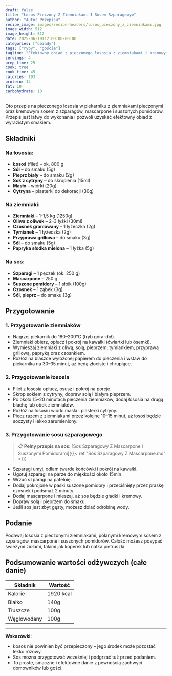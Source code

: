 ```yaml
---
draft: false
title: "Łosoś Pieczony Z Ziemniakami I Sosem Szparagowym"
author: "Autor Przepisu"
recipe_image: images/recipe-headers/losos_pieczony_z_ziemniakami.jpg
image_width: 512
image_height: 512
date: 2025-06-19T12:00:00-00:00
categories: ["obiady"]
tags: ["ryby", "goście"]
tagline: "Efektowny obiad z pieczonego łososia z ziemniakami i kremowym sosem szparagowym!"
servings: 4
prep_time: 25
cook: true
cook_time: 45
calories: 193
protein: 14
fat: 10
carbohydrate: 10
---
```


Oto przepis na pieczonego łososia w piekarniku z ziemniakami pieczonymi oraz kremowym sosem z szparagów, mascarpone i suszonych pomidorów. Przepis jest łatwy do wykonania i pozwoli uzyskać efektowny obiad z wyrazistym smakiem.

## Składniki

### Na łososia:
- **Łosoś** (filet) – ok. 800 g
- **Sól** – do smaku (5g)
- **Pieprz biały** – do smaku (2g)
- **Sok z cytryny** – do skropienia (15ml)
- **Masło** – wiórki (20g)
- **Cytryna** – plasterki do dekoracji (30g)

### Na ziemniaki:
- **Ziemniaki** – 1-1,5 kg (1250g)
- **Oliwa z oliwek** – 2–3 łyżki (30ml)
- **Czosnek granlowany** – 1 łyżeczka (2g)
- **Tymianek** – 1 łyżeczka (2g)
- **Przyprawa grillowa** – do smaku (3g)
- **Sól** – do smaku (5g)
- **Papryka słodka mielona** – 1 łyżka (5g)

### Na sos:
- **Szparagi** – 1 pęczek (ok. 250 g)
- **Mascarpone** – 250 g
- **Suszone pomidory** – 1 słoik (100g)
- **Czosnek** – 1 ząbek (3g)
- **Sól, pieprz** – do smaku (3g)

## Przygotowanie

### 1. Przygotowanie ziemniaków
- Nagrzej piekarnik do 180–200°C (tryb góra-dół).
- Ziemniaki obierz, opłucz i pokrój na kawałki (ćwiartki lub ósemki).
- Wymieszaj ziemniaki z oliwą, solą, pieprzem, tymiankiem, przyprawą grillową, papryką oraz czosnkiem.
- Rozłóż na blaszce wyłożonej papierem do pieczenia i wstaw do piekarnika na 30–35 minut, aż będą złociste i chrupiące.

### 2. Przygotowanie łososia
- Filet z łososia opłucz, osusz i pokrój na porcje.
- Skrop sokiem z cytryny, dopraw solą i białym pieprzem.
- Po około 15–20 minutach pieczenia ziemniaków, dodaj łososia na drugą blachę lub obok ziemniaków.
- Rozłóż na łososiu wiórki masła i plasterki cytryny.
- Piecz razem z ziemniakami przez kolejne 10–15 minut, aż łosoś będzie soczysty i lekko zarumieniony.

### 3. Przygotowanie sosu szparagowego

> 📋 **Pełny przepis na sos**: [Sos Szparagowy Z Mascarpone I Suszonymi Pomidorami]({{< ref "Sos Szparagowy Z Mascarpone.md" >}})

- Szparagi umyj, odłam twarde końcówki i pokrój na kawałki.
- Ugotuj szparagi na parze do miękkości około 15min
- Wrzuć szparagi na patelnię.
- Dodaj pokrojone w paski suszone pomidory i przeciśnięty przez praskę czosnek i podsmaż 2 minuty.
- Dodaj mascarpone i mieszaj, aż sos będzie gładki i kremowy.
- Dopraw solą i pieprzem do smaku.
- Jeśli sos jest zbyt gęsty, możesz dolać odrobinę wody.

## Podanie

Podawaj łososia z pieczonymi ziemniakami, polanymi kremowym sosem z szparagów, mascarpone i suszonych pomidorów. Całość możesz posypać świeżymi ziołami, takimi jak koperek lub natka pietruszki.

## Podsumowanie wartości odżywczych (całe danie)
| Składnik | Wartość |
|----------|---------|
| Kalorie | 1920 kcal |
| Białko | 140g |
| Tłuszcze | 100g |
| Węglowodany | 100g |

---

**Wskazówki:**
- Łosoś nie powinien być przepieczony – jego środek może pozostać lekko różowy.
- Sos można przygotować wcześniej i podgrzać tuż przed podaniem.
- To proste, smaczne i efektowne danie z pewnością zachwyci domowników lub gości.
